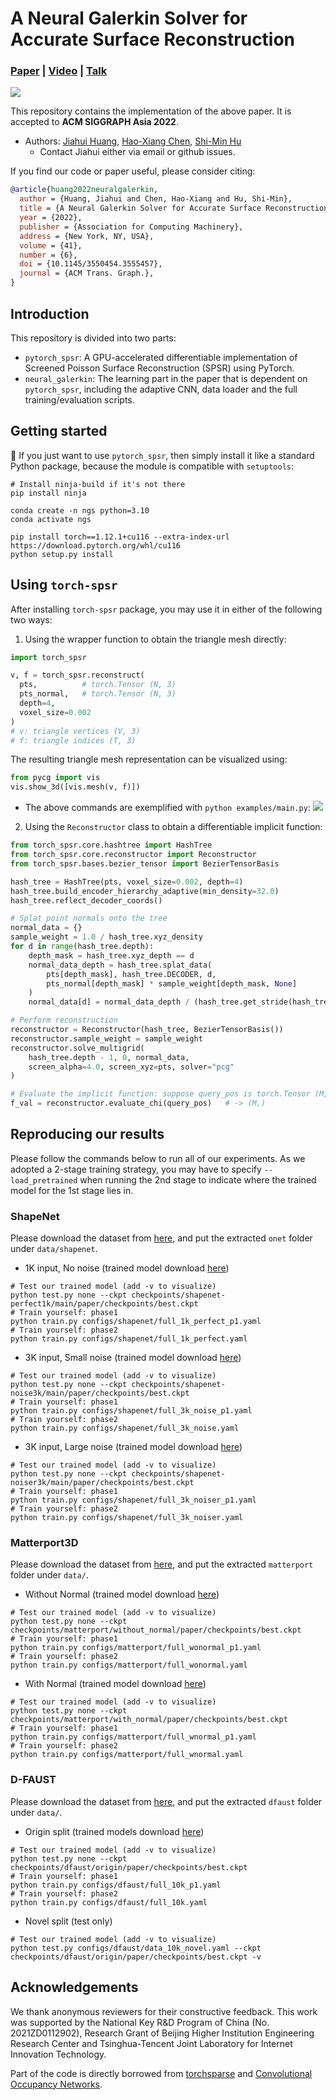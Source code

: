 # A Neural Galerkin Solver for Accurate Surface Reconstruction

### [**Paper**](https://dl.acm.org/doi/abs/10.1145/3550454.3555457) | [**Video**](https://youtu.be/QT5k0ZxDFfo) | [**Talk**](https://youtu.be/dYy-lzeMsCQ)

![](./assets/teaser.jpg)

This repository contains the implementation of the above paper. It is accepted to **ACM SIGGRAPH Asia 2022**.
- Authors: [Jiahui Huang](https://cg.cs.tsinghua.edu.cn/people/~huangjh/), [Hao-Xiang Chen](), [Shi-Min Hu](https://cg.cs.tsinghua.edu.cn/shimin.htm)
    - Contact Jiahui either via email or github issues.


If you find our code or paper useful, please consider citing:
```bibtex
@article{huang2022neuralgalerkin,
  author = {Huang, Jiahui and Chen, Hao-Xiang and Hu, Shi-Min},
  title = {A Neural Galerkin Solver for Accurate Surface Reconstruction},
  year = {2022},
  publisher = {Association for Computing Machinery},
  address = {New York, NY, USA},
  volume = {41},
  number = {6},
  doi = {10.1145/3550454.3555457},
  journal = {ACM Trans. Graph.},
}
```

## Introduction

This repository is divided into two parts:
- `pytorch_spsr`: A GPU-accelerated differentiable implementation of Screened Poisson Surface Reconstruction (SPSR) using PyTorch.
- `neural_galerkin`: The learning part in the paper that is dependent on `pytorch_spsr`, including the adaptive CNN, data loader and the full training/evaluation scripts.

## Getting started

🌱 If you just want to use `pytorch_spsr`, then simply install it like a standard Python package, because the module is compatible with `setuptools`:
```shell
# Install ninja-build if it's not there
pip install ninja

conda create -n ngs python=3.10
conda activate ngs

pip install torch==1.12.1+cu116 --extra-index-url https://download.pytorch.org/whl/cu116
python setup.py install
```

## Using `torch-spsr`

After installing `torch-spsr` package, you may use it in either of the following two ways:

1. Using the wrapper function to obtain the triangle mesh directly:

```python
import torch_spsr

v, f = torch_spsr.reconstruct(
  pts,          # torch.Tensor (N, 3)
  pts_normal,   # torch.Tensor (N, 3)
  depth=4, 
  voxel_size=0.002
)
# v: triangle vertices (V, 3)
# f: triangle indices (T, 3)
```

The resulting triangle mesh representation can be visualized using:
```python
from pycg import vis
vis.show_3d([vis.mesh(v, f)])
```

- The above commands are exemplified with `python examples/main.py`:
![](./assets/horse.gif)

2. Using the `Reconstructor` class to obtain a differentiable implicit function:

```python
from torch_spsr.core.hashtree import HashTree
from torch_spsr.core.reconstructor import Reconstructor
from torch_spsr.bases.bezier_tensor import BezierTensorBasis

hash_tree = HashTree(pts, voxel_size=0.002, depth=4)
hash_tree.build_encoder_hierarchy_adaptive(min_density=32.0)
hash_tree.reflect_decoder_coords()

# Splat point normals onto the tree
normal_data = {}
sample_weight = 1.0 / hash_tree.xyz_density
for d in range(hash_tree.depth):
    depth_mask = hash_tree.xyz_depth == d
    normal_data_depth = hash_tree.splat_data(
        pts[depth_mask], hash_tree.DECODER, d, 
        pts_normal[depth_mask] * sample_weight[depth_mask, None]
    )
    normal_data[d] = normal_data_depth / (hash_tree.get_stride(hash_tree.DECODER, d) ** 3)

# Perform reconstruction
reconstructor = Reconstructor(hash_tree, BezierTensorBasis())
reconstructor.sample_weight = sample_weight
reconstructor.solve_multigrid(
    hash_tree.depth - 1, 0, normal_data,
    screen_alpha=4.0, screen_xyz=pts, solver="pcg"
)

# Evaluate the implicit function: suppose query_pos is torch.Tensor (M, 3)
f_val = reconstructor.evaluate_chi(query_pos)   # -> (M,)
```

## Reproducing our results 

Please follow the commands below to run all of our experiments.
As we adopted a 2-stage training strategy, you may have to specify `--load_pretrained` when running the 2nd stage to indicate where the trained model for the 1st stage lies in.

### ShapeNet

Please download the dataset from [here](https://s3.eu-central-1.amazonaws.com/avg-projects/occupancy_networks/data/dataset_small_v1.1.zip), and put the extracted `onet` folder under `data/shapenet`.

- 1K input, No noise (trained model download [here](https://drive.google.com/file/d/1WMYrhTtvTCWRVbMZiVfxmB3fvvNASUwe/view?usp=sharing))
```shell
# Test our trained model (add -v to visualize)
python test.py none --ckpt checkpoints/shapenet-perfect1k/main/paper/checkpoints/best.ckpt 
# Train yourself: phase1
python train.py configs/shapenet/full_1k_perfect_p1.yaml
# Train yourself: phase2
python train.py configs/shapenet/full_1k_perfect.yaml
```

- 3K input, Small noise (trained model download [here](https://drive.google.com/file/d/1aE7XAnl8ffdbU22F6ZZkhiU9-zoNGAt-/view?usp=sharing))
```shell
# Test our trained model (add -v to visualize)
python test.py none --ckpt checkpoints/shapenet-noise3k/main/paper/checkpoints/best.ckpt 
# Train yourself: phase1
python train.py configs/shapenet/full_3k_noise_p1.yaml 
# Train yourself: phase2
python train.py configs/shapenet/full_3k_noise.yaml 
```

- 3K input, Large noise (trained model download [here](https://drive.google.com/file/d/13CGwy3k4Mny6__zbDHrFiiZaUkv1CelT/view?usp=sharing))
```shell
# Test our trained model (add -v to visualize)
python test.py none --ckpt checkpoints/shapenet-noiser3k/main/paper/checkpoints/best.ckpt 
# Train yourself: phase1
python train.py configs/shapenet/full_3k_noiser_p1.yaml 
# Train yourself: phase2
python train.py configs/shapenet/full_3k_noiser.yaml 
```

### Matterport3D

Please download the dataset from [here](https://drive.google.com/file/d/18c02XjpWHtP7vjFhQyuokH90G8ikxo23/view?usp=sharing), and put the extracted `matterport` folder under `data/`.

- Without Normal (trained model download [here](https://drive.google.com/file/d/1ouek3Ywt8QVf-9D55KhF_C_15SSvRg8Y/view?usp=sharing))
```shell
# Test our trained model (add -v to visualize)
python test.py none --ckpt checkpoints/matterport/without_normal/paper/checkpoints/best.ckpt 
# Train yourself: phase1
python train.py configs/matterport/full_wonormal_p1.yaml 
# Train yourself: phase2
python train.py configs/matterport/full_wonormal.yaml 
```

- With Normal (trained model download [here](https://drive.google.com/file/d/1ouek3Ywt8QVf-9D55KhF_C_15SSvRg8Y/view?usp=sharing))
```shell
# Test our trained model (add -v to visualize)
python test.py none --ckpt checkpoints/matterport/with_normal/paper/checkpoints/best.ckpt 
# Train yourself: phase1
python train.py configs/matterport/full_wnormal_p1.yaml 
# Train yourself: phase2
python train.py configs/matterport/full_wnormal.yaml 
```

### D-FAUST

Please download the dataset from [here](https://drive.google.com/file/d/1ghL6RRQjZAEj4jCfozW11pDWypPnpp7m/view?usp=sharing), and put the extracted `dfaust` folder under `data/`.

- Origin split (trained models download [here](https://drive.google.com/file/d/1zjpMhymlAbYQv2jplYw4eWfkywVzpoKd/view?usp=sharing))
```shell
# Test our trained model (add -v to visualize)
python test.py none --ckpt checkpoints/dfaust/origin/paper/checkpoints/best.ckpt 
# Train yourself: phase1
python train.py configs/dfaust/full_10k_p1.yaml
# Train yourself: phase2
python train.py configs/dfaust/full_10k.yaml
```

- Novel split (test only)
```shell
# Test our trained model (add -v to visualize)
python test.py configs/dfaust/data_10k_novel.yaml --ckpt checkpoints/dfaust/origin/paper/checkpoints/best.ckpt -v
```

## Acknowledgements

We thank anonymous reviewers for their constructive feedback. 
This work was supported by the National Key R&D Program of China (No. 2021ZD0112902), Research Grant of Beijing Higher Institution Engineering Research Center and Tsinghua-Tencent Joint Laboratory for Internet Innovation Technology.

Part of the code is directly borrowed from [torchsparse](https://github.com/mit-han-lab/torchsparse) and [Convolutional Occupancy Networks](https://github.com/autonomousvision/convolutional_occupancy_networks).
